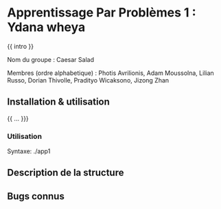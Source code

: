 # Apprentissage Par Problèmes 1 : Ydana wheya

{{ intro }}

Nom du groupe : Caesar Salad

Membres (ordre alphabetique) : Photis Avrilionis, Adam Moussolna, Lilian Russo, Dorian Thivolle, Pradityo Wicaksono, Jizong Zhan

## Installation & utilisation

{{ ... }}}

### Utilisation

Syntaxe: ./app1 <identifiant appolab> <mot de passe appolab>

## Description de la structure

## Bugs connus
